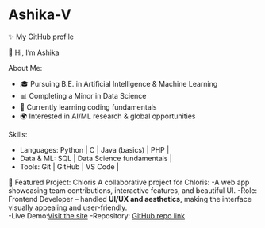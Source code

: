 # Ashika-V
✨ My GitHub profile 

👋 Hi, I’m Ashika  

About Me:
- 🎓 Pursuing B.E. in Artificial Intelligence & Machine Learning
- 📊 Completing a Minor in Data Science  
- 🐍 Currently learning coding fundamentals  
- 🌍 Interested in AI/ML research & global opportunities

Skills:
- Languages: Python | C | Java (basics) | PHP | 
- Data & ML: SQL | Data Science fundamentals | 
- Tools: Git | GitHub | VS Code |
  
🌱 Featured Project: Chloris
A collaborative project for Chloris:
-A web app showcasing team contributions, interactive features, and beautiful UI.
-Role: Frontend Developer – handled **UI/UX and aesthetics**, making the interface visually appealing and user-friendly.  
-Live Demo:[Visit the site](https://ashika-v22.github.io/chloris/)
-Repository: [GitHub repo link](https://github.com/ashika-v22/chloris)

  
